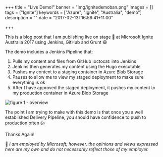 +++
title = "Live Demo!"
banner = "img/ignitedemoban.png"
images = []
tags = ["Ignite"]
keywords = ["Azure", "Ignite", "Australia", "demo"]
description = ""
date = "2017-02-13T16:56:41+11:00"

+++

This is a blog post that I am publishing live on stage :microphone: at Microsoft Ignite Australia 2017 using Jenkins, GitHub and Grunt :smiley:

The demo includes a Jenkins Pipeline that;

1. Pulls my content and files from GitHub :octocat: into Jenkins
2. Jenkins then generates my content using the Hugo executable
3. Pushes my content to a staging container in Azure Blob Storage
4. Pauses to allow me to view my staged deployment to make sure everything is ok
5. After I have approved the staged deployment, it pushes my content to my production container in Azure Blob Storage

![figure 1 - overview](http://cdn.mfriedrich.cloud/img/ignitedemo1.png)

The point I am trying to make with this demo is that once you a well established Delivery Pipeline, you should have confidence to push to production often :thumbsup:

Thanks Again!

:speech_balloon: *I am employed by Microsoft; however, the opinions and views expressed here are my own and do not necessarily reflect those of my employer.*